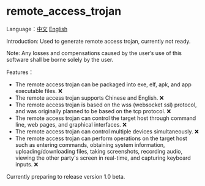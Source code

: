 # remote_access_trojan

Language：[中文](README.md) [English](README_en.md)

Introduction: Used to generate remote access trojan, currently not ready.

Note: Any losses and compensations caused by the user’s use of this software shall be borne solely by the user.

Features：
- The remote access trojan can be packaged into exe, elf, apk, and app executable files. ❌
- The remote access trojan supports Chinese and English. ❌
- The remote access trojan is based on the wss (websocket ssl) protocol, and was originally planned to be based on the tcp protocol. ❌
- The remote access trojan can control the target host through command line, web pages, and graphical interfaces. ❌
- The remote access trojan can control multiple devices simultaneously. ❌
- The remote access trojan can perform operations on the target host such as entering commands, obtaining system information, uploading/downloading files, taking screenshots, recording audio, viewing the other party's screen in real-time, and capturing keyboard inputs. ❌

Currently preparing to release version 1.0 beta.
